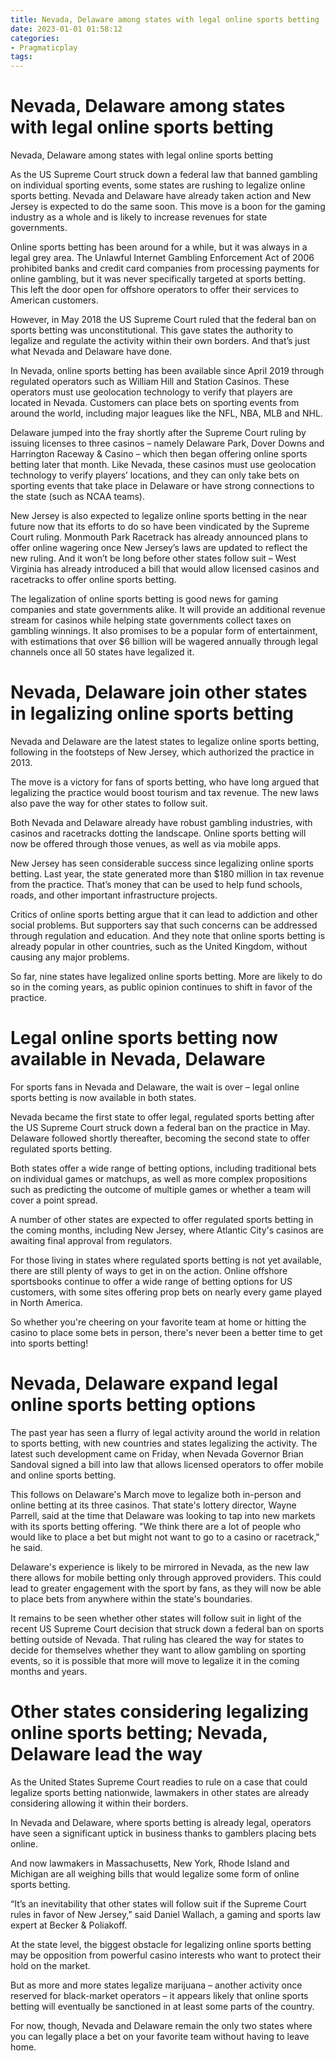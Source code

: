 ```yaml
---
title: Nevada, Delaware among states with legal online sports betting
date: 2023-01-01 01:58:12
categories:
- Pragmaticplay
tags:
---
```



#  Nevada, Delaware among states with legal online sports betting

Nevada, Delaware among states with legal online sports betting

As the US Supreme Court struck down a federal law that banned gambling on individual sporting events, some states are rushing to legalize online sports betting. Nevada and Delaware have already taken action and New Jersey is expected to do the same soon. This move is a boon for the gaming industry as a whole and is likely to increase revenues for state governments.

Online sports betting has been around for a while, but it was always in a legal grey area. The Unlawful Internet Gambling Enforcement Act of 2006 prohibited banks and credit card companies from processing payments for online gambling, but it was never specifically targeted at sports betting. This left the door open for offshore operators to offer their services to American customers.

However, in May 2018 the US Supreme Court ruled that the federal ban on sports betting was unconstitutional. This gave states the authority to legalize and regulate the activity within their own borders. And that’s just what Nevada and Delaware have done.

In Nevada, online sports betting has been available since April 2019 through regulated operators such as William Hill and Station Casinos. These operators must use geolocation technology to verify that players are located in Nevada. Customers can place bets on sporting events from around the world, including major leagues like the NFL, NBA, MLB and NHL.

Delaware jumped into the fray shortly after the Supreme Court ruling by issuing licenses to three casinos – namely Delaware Park, Dover Downs and Harrington Raceway & Casino – which then began offering online sports betting later that month. Like Nevada, these casinos must use geolocation technology to verify players’ locations, and they can only take bets on sporting events that take place in Delaware or have strong connections to the state (such as NCAA teams).

New Jersey is also expected to legalize online sports betting in the near future now that its efforts to do so have been vindicated by the Supreme Court ruling. Monmouth Park Racetrack has already announced plans to offer online wagering once New Jersey’s laws are updated to reflect the new ruling. And it won’t be long before other states follow suit – West Virginia has already introduced a bill that would allow licensed casinos and racetracks to offer online sports betting.

The legalization of online sports betting is good news for gaming companies and state governments alike. It will provide an additional revenue stream for casinos while helping state governments collect taxes on gambling winnings. It also promises to be a popular form of entertainment, with estimations that over $6 billion will be wagered annually through legal channels once all 50 states have legalized it.

#  Nevada, Delaware join other states in legalizing online sports betting

Nevada and Delaware are the latest states to legalize online sports betting, following in the footsteps of New Jersey, which authorized the practice in 2013.

The move is a victory for fans of sports betting, who have long argued that legalizing the practice would boost tourism and tax revenue. The new laws also pave the way for other states to follow suit.

Both Nevada and Delaware already have robust gambling industries, with casinos and racetracks dotting the landscape. Online sports betting will now be offered through those venues, as well as via mobile apps.

New Jersey has seen considerable success since legalizing online sports betting. Last year, the state generated more than $180 million in tax revenue from the practice. That’s money that can be used to help fund schools, roads, and other important infrastructure projects.

Critics of online sports betting argue that it can lead to addiction and other social problems. But supporters say that such concerns can be addressed through regulation and education. And they note that online sports betting is already popular in other countries, such as the United Kingdom, without causing any major problems.

So far, nine states have legalized online sports betting. More are likely to do so in the coming years, as public opinion continues to shift in favor of the practice.

#  Legal online sports betting now available in Nevada, Delaware

For sports fans in Nevada and Delaware, the wait is over – legal online sports betting is now available in both states.

Nevada became the first state to offer legal, regulated sports betting after the US Supreme Court struck down a federal ban on the practice in May. Delaware followed shortly thereafter, becoming the second state to offer regulated sports betting.

Both states offer a wide range of betting options, including traditional bets on individual games or matchups, as well as more complex propositions such as predicting the outcome of multiple games or whether a team will cover a point spread.

A number of other states are expected to offer regulated sports betting in the coming months, including New Jersey, where Atlantic City's casinos are awaiting final approval from regulators.

For those living in states where regulated sports betting is not yet available, there are still plenty of ways to get in on the action. Online offshore sportsbooks continue to offer a wide range of betting options for US customers, with some sites offering prop bets on nearly every game played in North America.

So whether you're cheering on your favorite team at home or hitting the casino to place some bets in person, there's never been a better time to get into sports betting!

#  Nevada, Delaware expand legal online sports betting options

The past year has seen a flurry of legal activity around the world in relation to sports betting, with new countries and states legalizing the activity. The latest such development came on Friday, when Nevada Governor Brian Sandoval signed a bill into law that allows licensed operators to offer mobile and online sports betting.

This follows on Delaware's March move to legalize both in-person and online betting at its three casinos. That state's lottery director, Wayne Parrell, said at the time that Delaware was looking to tap into new markets with its sports betting offering. "We think there are a lot of people who would like to place a bet but might not want to go to a casino or racetrack," he said.

Delaware's experience is likely to be mirrored in Nevada, as the new law there allows for mobile betting only through approved providers. This could lead to greater engagement with the sport by fans, as they will now be able to place bets from anywhere within the state's boundaries.

It remains to be seen whether other states will follow suit in light of the recent US Supreme Court decision that struck down a federal ban on sports betting outside of Nevada. That ruling has cleared the way for states to decide for themselves whether they want to allow gambling on sporting events, so it is possible that more will move to legalize it in the coming months and years.

#  Other states considering legalizing online sports betting; Nevada, Delaware lead the way

As the United States Supreme Court readies to rule on a case that could legalize sports betting nationwide, lawmakers in other states are already considering allowing it within their borders.

In Nevada and Delaware, where sports betting is already legal, operators have seen a significant uptick in business thanks to gamblers placing bets online.

And now lawmakers in Massachusetts, New York, Rhode Island and Michigan are all weighing bills that would legalize some form of online sports betting.

“It’s an inevitability that other states will follow suit if the Supreme Court rules in favor of New Jersey,” said Daniel Wallach, a gaming and sports law expert at Becker & Poliakoff.

At the state level, the biggest obstacle for legalizing online sports betting may be opposition from powerful casino interests who want to protect their hold on the market.

But as more and more states legalize marijuana – another activity once reserved for black-market operators – it appears likely that online sports betting will eventually be sanctioned in at least some parts of the country.

For now, though, Nevada and Delaware remain the only two states where you can legally place a bet on your favorite team without having to leave home.